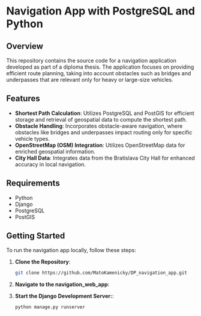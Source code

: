# Navigation App with PostgreSQL and Python

## Overview

This repository contains the source code for a navigation application developed as part of a diploma thesis. The application focuses on providing efficient route planning, taking into account obstacles such as bridges and underpasses that are relevant only for heavy or large-size vehicles.

## Features

- **Shortest Path Calculation**: Utilizes PostgreSQL and PostGIS for efficient storage and retrieval of geospatial data to compute the shortest path.
- **Obstacle Handling**: Incorporates obstacle-aware navigation, where obstacles like bridges and underpasses impact routing only for specific vehicle types.
- **OpenStreetMap (OSM) Integration**: Utilizes OpenStreetMap data for enriched geospatial information.
- **City Hall Data**: Integrates data from the Bratislava City Hall for enhanced accuracy in local navigation.

## Requirements

- Python
- Django
- PostgreSQL
- PostGIS

## Getting Started

To run the navigation app locally, follow these steps:

1. **Clone the Repository**: 
   ```bash
   git clone https://github.com/MatoKamenicky/DP_navigation_app.git

2. **Navigate to the navigation_web_app**: 

3. **Start the Django Development Server:**: 
   ```bash
   python manage.py runserver

